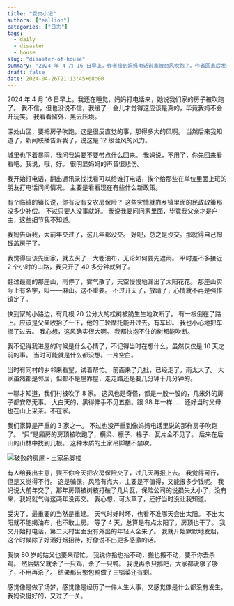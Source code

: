 ```yaml
---
title: "受灾小记"
authors: ["eallion"]
categories: ["日志"]
tags: 
  - daily
  - disaster
  - house
slug: "disaster-of-house"
summary: "2024 年 4 月 16 日早上，作者接到妈妈电话说家被台风吹跑了。作者回家后发现房顶被吹走，决定自己掏钱盖新房。村里共有 8 户受灾，但只是厢房的房顶被吹走。重建过程中遇到天气不好的情况，最终在村民帮助下完成了重建。期间姑父为帮忙而杀鸡、鸭，并做了三锅菜。整个经历让作者感觉像是梦境一样，同时也意识到生活中的困难和挑战并没有停止。"
draft: false
date: 2024-04-26T21:13:45+08:00
---
```


2024 年 4 月 16 日早上，我还在睡觉，妈妈打电话来，她说我们家的房子被吹跑了。
我不信，但也没说不信，我缓了一会儿才觉得这应该是真的，毕竟我妈不会开玩笑。
我看看窗外，黑云压境。

深处山区，要把房子吹跑，这是很反直觉的事，那得多大的风啊。
当然后来我知道了，新闻联播告诉我了，说这是 12 级台风的风力。

城里也下着暴雨，我问我妈要不要带点什么回来。
我妈说，不用了，你先回来看看吧。我说，哦，好。
很明显妈妈的声音很悲伤。

我开始打电话，翻出通讯录找找看可以给谁打电话，挨个给那些在单位里面上班的朋友打电话问问情况。
主要是看看现在有些什么新政策。

有个临镇的镇长说，你有没有交农房保险？
这些灾情就靠乡镇里面的民政政策那没多少补偿。
不过只要人没事就好。
我说我要问问家里面，毕竟我父亲才是户主，这些细节我不知道。

我妈告诉我，大前年交过了，这几年都没交。
好吧，总之是没交。那就得自己掏钱盖房子了。

我觉得应该先回家，就去买了一大卷油布，无论如何要先遮雨。
平时差不多接近 2 个小时的山路，我只开了 40 多分钟就到了。

翻过最高的那座山，雨停了，雾气散了，天空慢慢地漏出了太阳花花。
那座山实际上有名字，叫——麻山。这不重要。
不过开天了，放晴了，心情就不再是强作镇定了。

快到家的小路边，有几根 20 公分大的松树被脆生生地吹断了。
有一根倒在了路上。应该是父亲收拾了一下，他的三轮摩托能开过去。有车印。
我也小心地把车挪了过去。
我心想，这风确实很大啊。
我都快抱不住的树都能吹断。

我不记得我进屋的时候是什么心情了，不记得当时在想什么，虽然仅仅是 10 天之前的事。
当时可能就是什么都没想。一片空白。

当时有同村的乡邻来看望，试着帮忙。
前面来了几批，已经走了，雨太大了。
大家虽然都是邻居，但都不是屋靠屋，走走路还是要几分钟十几分钟的。

一聊才知道，我们村被吹了 8 家。
这风也是奇怪，都是一股一股的，几米外的房子都安然无事。
大白天的，黑得伸手不见五指。跟 98 年一样……
还好当时父母也在山上采茶。不在家。

我们家算是严重的 3 家之一。
不过也没严重到像妈妈电话里说的那样房子吹跑了。
“只”是厢房的房顶被吹跑了，横梁、檩子、椽子、瓦片全不见了。
后来在后山的山林中找到几根。
这种木质的土家吊脚楼不禁吹。

![破败的房屋 - 土家吊脚楼](background.jpg "破败的房屋 - 土家吊脚楼")

有人给我出主意，要不你今天把农房保险交了，过几天再报上去。
我觉得可行，但是又觉得不行。
这是骗保，风险有点大，主要是不值得，又能报多少钱呢。
我妈说大前年交了，那年房顶被树枝打破了几片瓦，保险公司的说损失太小了，没有来，我妈就气得这两年没再交。
我心想，可太草了，还好当时没让我知道。

受灾了，最重要的当然是重建。
天气时好时坏，也看不准哪天会出太阳。
不出太阳就不能揭油布，也不敢上房。
等了 4 天，总算是有点太阳了，房顶也干了。
我又开始打电话，第二天村里面没有外出的年轻人全来了。
我就开始默默地发烟，这个时候除了好酒好烟招待，好像说不出更多感激的话。

我快 80 岁的姑父也要来帮忙。
我说你抬也抬不动，搬也搬不动，要不你去杀鸡。
然后姑父就杀了一只鸡，杀了一只鸭。
我说再杀只鹅吧，大家都说够了够了，不用再杀了。
结果那只憨包鸭做了三锅菜还有剩。

感觉像是做了场梦，感觉像是经历了一件人生大事，又感觉像是什么都没有发生。
我妈说挺好的，又过了一关。
